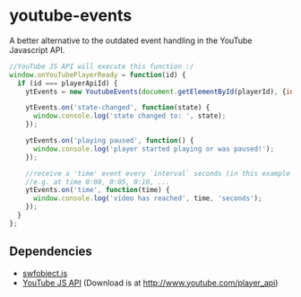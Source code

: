 youtube-events
==============

A better alternative to the outdated event handling in the YouTube Javascript API.

```javascript
//YouTube JS API will execute this function :/
window.onYouTubePlayerReady = function(id) {
  if (id === playerApiId) {
    ytEvents = new YoutubeEvents(document.getElementById(playerId), {interval: 5});

    ytEvents.on('state-changed', function(state) {
      window.console.log('state changed to: ', state);
    });

    ytEvents.on('playing paused', function() {
      window.console.log('player started playing or was paused!');
    });

    //receive a 'time' event every `interval` seconds (in this example 5s) the video has played
    //e.g. at time 0:00, 0:05, 0:10, ...
    ytEvents.on('time', function(time) {
      window.console.log('video has reached', time, 'seconds');
    });
  }
};
```

Dependencies
------------

- [swfobject.js](https://code.google.com/p/swfobject/)
- [YouTube JS API](https://developers.google.com/youtube/js_api_reference) (Download is at http://www.youtube.com/player_api)
